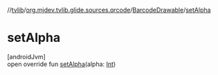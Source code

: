 //[tvlib](../../../index.md)/[org.mjdev.tvlib.glide.sources.qrcode](../index.md)/[BarcodeDrawable](index.md)/[setAlpha](set-alpha.md)

# setAlpha

[androidJvm]\
open override fun [setAlpha](set-alpha.md)(alpha: [Int](https://kotlinlang.org/api/latest/jvm/stdlib/kotlin/-int/index.html))
